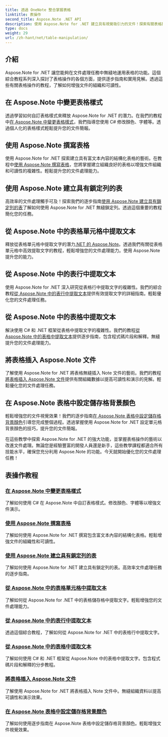 ```yaml
---
title: 透過 OneNote 整合掌握表格
linktitle: 表操作
second_title: Aspose.Note .NET API
description: 使用 Aspose.Note for .NET 建立具有視覺吸引力的文件！探索有關表格操作的教學 - 更改樣式、撰寫表格、提取文字等。
type: docs
weight: 29
url: /zh-hant/net/table-manipulation/
---
```


## 介紹

Aspose.Note for .NET 讓您能夠在文件處理任務中無縫地運用表格的功能。這個綜合教程系列深入探討了表格操作的各個方面，提供逐步指南和實用見解。透過這些有關表格操作的教程，了解如何增強文件的組織和可讀性。

## 在 Aspose.Note 中變更表格樣式

透過學習如何自訂表格樣式來釋放 Aspose.Note for .NET 的潛力。在我們的教程中[在 Aspose.Note 中變更表格樣式](./change-table-style/)，我們指導您使用 C# 修改顏色、字體等。透過個人化的表格樣式輕鬆提升您的文件簡報。

## 使用 Aspose.Note 撰寫表格

使用 Aspose.Note for .NET 探索建立具有富文本內容的結構化表格的藝術。在教程中[使用 Aspose.Note 撰寫表格](./compose-tables/)，您將掌握建立組織良好的表格以增強文件組織和可讀性的複雜性。輕鬆提升您的文件處理能力。

## 使用 Aspose.Note 建立具有鎖定列的表

高效率的文件處理觸手可及！探索我們的逐步指南[使用 Aspose.Note 建立具有鎖定列的表](./create-table-locked-columns/)了解如何使用 Aspose.Note for .NET 無縫鎖定列。透過這個重要的教程簡化您的任務。

## 從 Aspose.Note 中的表格單元格中提取文本

釋放從表格單元格中提取文字的潛力[.NET 的 Aspose.Note](./extract-text-cell/)。透過我們有關從表格單元格中高效提取文字的教程，輕鬆增強您的文件處理能力。使用 Aspose.Note 提升您的能力。

## 從 Aspose.Note 中的表行中提取文本

使用 Aspose.Note for .NET 深入研究從表格行中提取文字的複雜性。我們的綜合教程[從 Aspose.Note 中的表行中提取文本](./extract-text-row/)提供有效提取文字的詳細指南。輕鬆優化您的文件處理任務。

## 從 Aspose.Note 中的表格中提取文本

解決使用 C# 和 .NET 框架從表格中提取文字的複雜性。我們的教程[從 Aspose.Note 中的表格中提取文本](./extract-text-table/)提供逐步指南，包含程式碼片段和解釋。無縫提升您的文件處理能力。

## 將表格插入 Aspose.Note 文件

了解使用 Aspose.Note for .NET 將表格無縫插入 Note 文件的藝術。我們的教程[將表格插入 Aspose.Note 文件](./insert-tables/)提供有關組織數據以提高可讀性和演示的見解。輕鬆優化您的文件處理任務。

## 在 Aspose.Note 表格中設定儲存格背景顏色

輕鬆增強您的文件視覺效果！我們的逐步指南[在 Aspose.Note 表格中設定儲存格背景顏色](./set-cell-background-color/)引導您完成整個過程。透過掌握使用 Aspose.Note for .NET 設定單元格背景顏色的技巧，提升您的文件簡報。

在這些教學中探索 Aspose.Note for .NET 的強大功能，並掌握表格操作的藝術以改進文件處理。無論您是經驗豐富的開發人員還是新手，這些教學課程都適合所有技能水平，確保您充分利用 Aspose.Note 的功能。今天就開始優化您的文件處理任務！
## 表操作教程
### [在 Aspose.Note 中變更表格樣式](./change-table-style/)
了解如何使用 C# 在 Aspose.Note 中自訂表格樣式。修改顏色、字體等以增強文件演示。
### [使用 Aspose.Note 撰寫表格](./compose-tables/)
了解如何使用 Aspose.Note for .NET 撰寫包含富文本內容的結構化表格。輕鬆增強文件的組織性和可讀性。
### [使用 Aspose.Note 建立具有鎖定列的表](./create-table-locked-columns/)
了解如何使用 Aspose.Note for .NET 建立具有鎖定列的表。高效率文件處理任務的逐步指南。
### [從 Aspose.Note 中的表格單元格中提取文本](./extract-text-cell/)
了解如何從 Aspose.Note for .NET 中的表格儲存格中提取文字。輕鬆增強您的文件處理能力。
### [從 Aspose.Note 中的表行中提取文本](./extract-text-row/)
透過這個綜合教程，了解如何從 Aspose.Note for .NET 中的表格行中提取文字。
### [從 Aspose.Note 中的表格中提取文本](./extract-text-table/)
了解如何使用 C# 和 .NET 框架從 Aspose.Note 中的表格中提取文字。包含程式碼片段和解釋的分步教程。
### [將表格插入 Aspose.Note 文件](./insert-tables/)
了解使用 Aspose.Note for .NET 將表格插入 Note 文件中。無縫組織資料以提高可讀性和演示效果。
### [在 Aspose.Note 表格中設定儲存格背景顏色](./set-cell-background-color/)
了解如何使用逐步指南在 Aspose.Note 表格中設定儲存格背景顏色。輕鬆增強文件視覺效果。